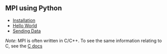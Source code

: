 ## MPI using Python

- [Installation](./docs/Installation.md)
- [Hello World](./docs/HelloWorld.md)
- [Sending Data](./docs/SendingData.md)

*Note*: MPI is often written in C/C++. To see the same information relating to C, see the [C docs](./MPI_with_C/WritingInC.md)
